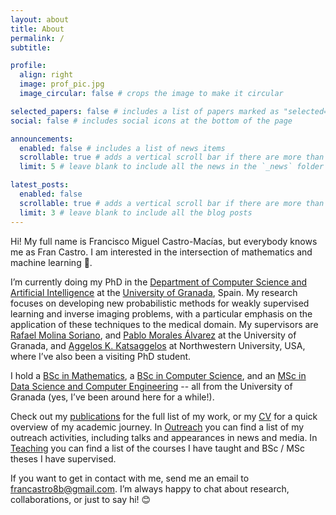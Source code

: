 ```yaml
---
layout: about
title: About
permalink: /
subtitle: 

profile:
  align: right
  image: prof_pic.jpg
  image_circular: false # crops the image to make it circular

selected_papers: false # includes a list of papers marked as "selected={true}"
social: false # includes social icons at the bottom of the page

announcements:
  enabled: false # includes a list of news items
  scrollable: true # adds a vertical scroll bar if there are more than 3 news items
  limit: 5 # leave blank to include all the news in the `_news` folder

latest_posts:
  enabled: false
  scrollable: true # adds a vertical scroll bar if there are more than 3 new posts items
  limit: 3 # leave blank to include all the blog posts
---
```


Hi! My full name is Francisco Miguel Castro-Macías, but everybody knows me as Fran Castro. I am interested in the intersection of mathematics and machine learning 🤗.

I’m currently doing my PhD in the [Department of Computer Science and Artificial Intelligence](https://decsai.ugr.es/en) at the [University of Granada](https://www.ugr.es/en), Spain. My research focuses on developing new probabilistic methods for weakly supervised learning and inverse imaging problems, with a particular emphasis on the application of these techniques to the medical domain. My supervisors are [Rafael Molina Soriano](https://ccia.ugr.es/~rms/), and [Pablo Morales Álvarez](https://www.ugr.es/personal/pablo-morales-alvarez) at the University of Granada, and [Aggelos K. Katsaggelos](https://www.mccormick.northwestern.edu/research-faculty/directory/profiles/katsaggelos-aggelos.html) at Northwestern University, USA, where I’ve also been a visiting PhD student.

I hold a [BSc in Mathematics](https://www.ugr.es/en/study/undergraduate/bachelors-degree-mathematics), a [BSc in Computer Science](https://grados.ugr.es/informatica/docencia/plan-estudios), and an [MSc in Data Science and Computer Engineering](https://masteres.ugr.es/datcom/docencia/plan-estudios) -- all from the University of Granada (yes, I’ve been around here for a while!). 

Check out my [publications](/publications/) for the full list of my work, or my [CV](/cv/) for a quick overview of my academic journey. In [Outreach](/outreach/) you can find a list of my outreach activities, including talks and appearances in news and media. In [Teaching](/teaching/) you can find a list of the courses I have taught and BSc / MSc theses I have supervised.

If you want to get in contact with me, send me an email to [francastro8b@gmail.com](mailto:francastro8b@gmail.com). I’m always happy to chat about research, collaborations, or just to say hi! 😊

<!-- Write your biography here. Tell the world about yourself. Link to your favorite [subreddit](http://reddit.com). You can put a picture in, too. The code is already in, just name your picture `prof_pic.jpg` and put it in the `img/` folder.

Put your address / P.O. box / other info right below your picture. You can also disable any of these elements by editing `profile` property of the YAML header of your `_pages/about.md`. Edit `_bibliography/papers.bib` and Jekyll will render your [publications page](/al-folio/publications/) automatically.

Link to your social media connections, too. This theme is set up to use [Font Awesome icons](https://fontawesome.com/) and [Academicons](https://jpswalsh.github.io/academicons/), like the ones below. Add your Facebook, Twitter, LinkedIn, Google Scholar, or just disable all of them. -->
